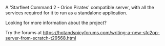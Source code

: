 A 'Starfleet Command 2 - Orion Pirates' compatible server, with all the services required for it to run as a standalone application.

Looking for more information about the project?

Try the forums at
https://hotandspicyforums.com/writing-a-new-sfc2op-server-from-scratch-t29568.html
